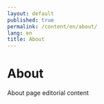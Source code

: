 ```yaml
---
layout: default
published: true
permalink: /content/en/about/
lang: en
title: About
---
```


# About

About page editorial content
